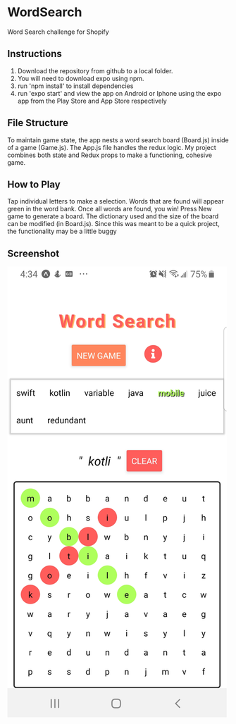 # WordSearch
Word Search challenge for Shopify

## Instructions
1. Download the repository from github to a local folder. 
2. You will need to download expo using npm. 
3. run 'npm install' to install dependencies
4. run 'expo start' and view the app on Android or Iphone using the expo app from the Play Store and App Store respectively

## File Structure
To maintain game state, the app nests a word search board (Board.js) inside of a game (Game.js). The App.js file handles the redux logic. 
My project combines both state and Redux props to make a functioning, cohesive game. 

## How to Play
Tap individual letters to make a selection. Words that are found will appear green in the word bank. Once all words are found, you win!
Press New game to generate a board.
The dictionary used and the size of the board can be modified (in Board.js). Since this was meant to be a quick project, the functionality may be a little buggy

## Screenshot
![Screenshot](src/images/Screenshot.jpg)

